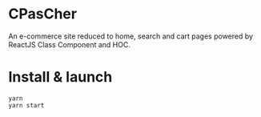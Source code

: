 # CPasCher

An e-commerce site reduced to home, search and cart pages powered by ReactJS Class Component and HOC.

# Install & launch

```
yarn
yarn start
```
